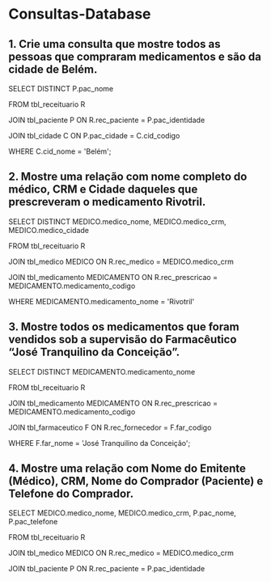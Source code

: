 # Consultas-Database

## 1. Crie uma consulta que mostre todos as pessoas que compraram medicamentos e são da cidade de Belém.

SELECT DISTINCT P.pac_nome

FROM tbl_receituario R

JOIN tbl_paciente P ON R.rec_paciente = P.pac_identidade

JOIN tbl_cidade C ON P.pac_cidade = C.cid_codigo

WHERE C.cid_nome = 'Belém';

## 2. Mostre uma relação com nome completo do médico, CRM e Cidade daqueles que prescreveram o medicamento Rivotril.

SELECT DISTINCT MEDICO.medico_nome, MEDICO.medico_crm, MEDICO.medico_cidade

FROM tbl_receituario R

JOIN tbl_medico MEDICO ON R.rec_medico = MEDICO.medico_crm

JOIN tbl_medicamento MEDICAMENTO ON R.rec_prescricao = MEDICAMENTO.medicamento_codigo

WHERE MEDICAMENTO.medicamento_nome = 'Rivotril'

## 3. Mostre todos os medicamentos que foram vendidos sob a supervisão do Farmacêutico “José Tranquilino da Conceição”.

SELECT DISTINCT MEDICAMENTO.medicamento_nome

FROM tbl_receituario R

JOIN tbl_medicamento MEDICAMENTO ON R.rec_prescricao = MEDICAMENTO.medicamento_codigo

JOIN tbl_farmaceutico F ON R.rec_fornecedor = F.far_codigo

WHERE F.far_nome = 'José Tranquilino da Conceição';

## 4. Mostre uma relação com Nome do Emitente (Médico), CRM, Nome do Comprador (Paciente) e Telefone do Comprador.

SELECT MEDICO.medico_nome, MEDICO.medico_crm, P.pac_nome, P.pac_telefone

FROM tbl_receituario R

JOIN tbl_medico MEDICO ON R.rec_medico = MEDICO.medico_crm

JOIN tbl_paciente P ON R.rec_paciente = P.pac_identidade
